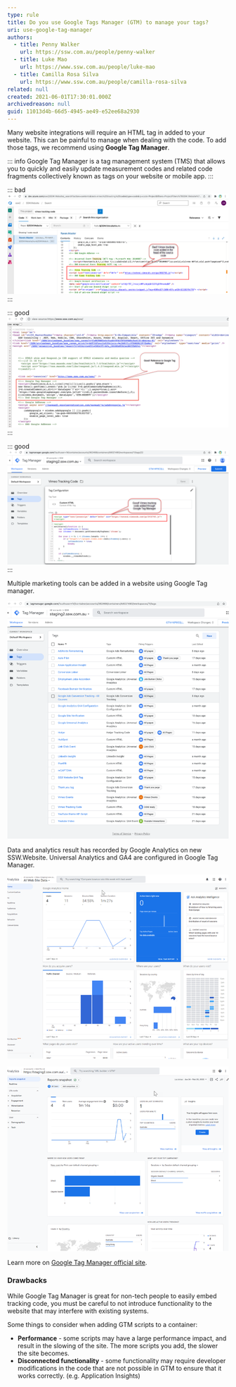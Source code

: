 ```yaml
---
type: rule
title: Do you use Google Tags Manager (GTM) to manage your tags?
uri: use-google-tag-manager
authors:
  - title: Penny Walker
    url: https://ssw.com.au/people/penny-walker
  - title: Luke Mao
    url: https://www.ssw.com.au/people/luke-mao
  - title: Camilla Rosa Silva
    url: https://www.ssw.com.au/people/camilla-rosa-silva
related: null
created: 2021-06-01T17:30:01.000Z
archivedreason: null
guid: 11013d4b-66d5-4945-ae49-e52ee68a2930
---
```

Many website integrations will require an HTML tag in added to your website. This can be painful to manage when dealing with the code. To add those tags, we recommend using **Google Tag Manager**.

::: info
Google Tag Manager is a tag management system (TMS) that allows you to quickly and easily update measurement codes and related code fragments collectively known as tags on your website or mobile app.
:::

<!--endintro-->

::: bad
![Figure: Bad example – Vimeo tracking code added in the head of the source code](tracking-code-bad.png)
:::

::: good
![Figure: Good example – Reference to the Google Tag Manager](tracking-code-reference-google-tag-manager.png)
:::

::: good
![Figure: Good example – Vimeo tracking code added through Google Tag Manager](tracking-code-good.png)
:::

Multiple marketing tools can be added in a website using Google Tag manager.

![Figure: All tags are added in new SSW.Website using GTM](trracking-all-tags.png)

Data and analytics result has recorded by Google Analytics on new SSW.Website. Universal Analytics and GA4 are configured in Google Tag Manager.

![Figure: Universal Analytics is collecting data from the website](tracking-universal-analytics.png)

![Figure: GA4 is collecting data from the website](tracking-ga4.png)

Learn more on [Google Tag Manager official site](https://marketingplatform.google.com/about/tag-manager/benefits/).

### Drawbacks
While Google Tag Manager is great for non-tech people to easily embed tracking code, you must be careful to not introduce functionality to the website that may interfere with existing systems. 

Some things to consider when adding GTM scripts to a container:

* **Performance** - some scripts may have a large performance impact, and result in the slowing of the site. The more scripts you add, the slower the site becomes.
* **Disconnected functionality** - some functionality may require developer modifications in the code that are not possible in GTM to ensure that it works correctly. (e.g. Application Insights)